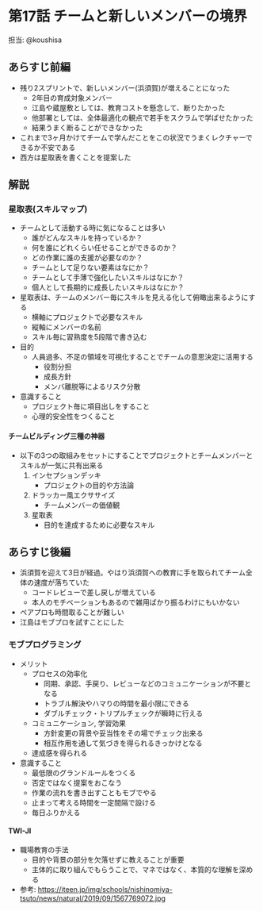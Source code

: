 # 第17話 チームと新しいメンバーの境界

担当: @koushisa

## あらすじ前編

- 残り2スプリントで、新しいメンバー(浜須賀)が増えることになった
  - 2年目の育成対象メンバー
  - 江島や蔵屋敷としては、教育コストを懸念して、断りたかった
  - 他部署としては、全体最適化の観点で若手をスクラムで学ばせたかった
  - 結果うまく断ることができなかった
- これまで3ヶ月かけてチームで学んだことをこの状況でうまくレクチャーできるか不安である
- 西方は星取表を書くことを提案した

## 解説

### 星取表(スキルマップ)

- チームとして活動する時に気になることは多い
  - 誰がどんなスキルを持っているか？
  - 何を誰にどれくらい任せることができるのか？
  - どの作業に誰の支援が必要なのか？
  - チームとして足りない要素はなにか？
  - チームとして手薄で強化したいスキルはなにか？
  - 個人として長期的に成長したいスキルはなにか？
- 星取表は、チームのメンバー毎にスキルを見える化して俯瞰出来るようにする
  - 横軸にプロジェクトで必要なスキル
  - 縦軸にメンバーの名前
  - スキル毎に習熟度を5段階で書き込む
- 目的
  - 人員過多、不足の領域を可視化することでチームの意思決定に活用する
    - 役割分担
    - 成長方針
    - メンバ離脱等によるリスク分散
- 意識すること
  - プロジェクト毎に項目出しをすること
  - 心理的安全性をつくること

#### チームビルディング三種の神器

- 以下の3つの取組みをセットにすることでプロジェクトとチームメンバーとスキルが一気に共有出来る
  1. インセプションデッキ
      - プロジェクトの目的や方法論
  1. ドラッカー風エクササイズ
      - チームメンバーの価値観
  1. 星取表
      - 目的を達成するために必要なスキル

## あらすじ後編

- 浜須賀を迎えて3日が経過。やはり浜須賀への教育に手を取られてチーム全体の速度が落ちていた
  - コードレビューで差し戻しが増えている
  - 本人のモチベーションもあるので雑用ばかり振るわけにもいかない
- ペアプロも時間取ることが難しい
- 江島はモブプロを試すことにした

### モブプログラミング

- メリット
  - プロセスの効率化
    - 同期、承認、手戻り、レビューなどのコミュニケーションが不要となる
    - トラブル解決やハマりの時間を最小限にできる
    - ダブルチェック・トリプルチェックが瞬時に行える
  - コミュニケーション, 学習効果
    - 方針変更の背景や妥当性をその場でチェック出来る
    - 相互作用を通して気づきを得られるきっかけとなる
  - 達成感を得られる
- 意識すること
  - 最低限のグランドルールをつくる
  - 否定ではなく提案をおこなう
  - 作業の流れを書き出すこともモブでやる
  - 止まって考える時間を一定間隔で設ける
  - 毎日ふりかえる

#### TWI-JI

- 職場教育の手法
  - 目的や背景の部分を欠落せずに教えることが重要
  - 主体的に取り組んでもらうことで、マネではなく、本質的な理解を深める
- 参考: https://iteen.jp/img/schools/nishinomiya-tsuto/news/natural/2019/09/1567769072.jpg
